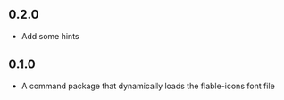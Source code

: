 ## 0.2.0 

- Add some hints

## 0.1.0

- A command package that dynamically loads the flable-icons font file
